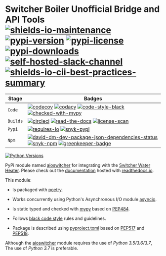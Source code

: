 <!--lint disable maximum-heading-length list-item-indent-->
# Switcher Boiler Unofficial Bridge and API Tools</br>[![shields-io-maintenance]][0] [![pypi-version]][11] [![pypi-license]][11] [![pypi-downloads]][11] [![self-hosted-slack-channel]][1] [![shields-io-cii-best-practices-summary]][2]

| Stage     | Badges                                                                                              |
| --------- | --------------------------------------------------------------------------------------------------- |
| `Code`    | [![codecov]][3] [![codacy]][4] [![code-style-black]][5] [![checked-with-mypy]][6]                   |
| `Builds`  | [![circleci]][7] [![read-the-docs]][8] [![license-scan]][15]                                        |
| `Pypi`    | [![requires-io]][9] [![snyk-pypi]][13]                                                              |
| `Npm`     | [![david-dm-dev-package-json-dependencies-status]][10] [![snyk-npm]][12] [![greenkeeper-badge]][14] |

[![Python Versions](https://img.shields.io/pypi/pyversions/django.svg)]((https://pypi.org/project/aioswitcher/))

PyPi module named [aioswitcher][11] for integrating with the [Switcher Water Heater](https://www.switcher.co.il/).
Please check out the [documentation](https://aioswitcher.readthedocs.io) hosted with
[readthedocs.io](https://readthedocs.org/).

This module:

- Is packaged with [poetry](https://poetry.eustace.io/).

- Works concurrently using Python's Asynchronous I/O module [asyncio](https://docs.python.org/3/library/asyncio.html#module-asyncio).

- Is static typed and checked with [mypy](https://mypy.readthedocs.io/en/latest/index.html) based
  on [PEP484](https://www.python.org/dev/peps/pep-0484/).

- Follows [black code style](https://black.readthedocs.io/en/stable/) rules and guidelines.

- Package is described using [pyproject.toml](pyproject.toml) based on [PEP517](https://www.python.org/dev/peps/pep-0517/)
  and [PEP518](https://www.python.org/dev/peps/pep-0518/).

Although the [aioswitcher][11] module requires the use of *Python 3.5/3.6/3.7*,
The use of *Python 3.7* is preferable.

<!-- Real Links -->
[0]: https://github.com/TomerFi/aioswitcher
[1]: https://tomfi.slack.com/messages/CK3KRBYDP
[2]: https://bestpractices.coreinfrastructure.org/projects/2889
[3]: https://codecov.io/gh/TomerFi/aioswitcher
[4]: https://www.codacy.com/app/TomerFi/aioswitcher?utm_source=github.com&amp;utm_medium=referral&amp;utm_content=TomerFi/aioswitcher&amp;utm_campaign=Badge_Grade
[5]: https://black.readthedocs.io/en/stable/
[6]: http://mypy-lang.org/
[7]: https://circleci.com/gh/TomerFi/aioswitcher
[8]: https://aioswitcher.readthedocs.io/en/stable
[9]: https://requires.io/github/TomerFi/aioswitcher/requirements
[10]: https://david-dm.org/TomerFi/aioswitcher
[11]: https://pypi.org/project/aioswitcher/
[12]: https://snyk.io//test/github/TomerFi/aioswitcher?targetFile=package.json
[13]: https://snyk.io//test/github/TomerFi/aioswitcher?targetFile=requirements.txt
[14]: https://greenkeeper.io/
[15]: https://app.fossa.io/projects/git%2Bgithub.com%2FTomerFi%2Faioswitcher
<!-- Badges Links -->
[checked-with-mypy]: http://www.mypy-lang.org/static/mypy_badge.svg
[circleci]: https://circleci.com/gh/TomerFi/aioswitcher.svg?style=shield
[codacy]: https://api.codacy.com/project/badge/Grade/49a3c3b0987e4d9a8f400eb49db423d8
[codecov]: https://codecov.io/gh/TomerFi/aioswitcher/graph/badge.svg
[code-style-black]: https://img.shields.io/badge/code%20style-black-000000.svg
[david-dm-dev-package-json-dependencies-status]: https://david-dm.org/TomerFi/aioswitcher/status.svg
[greenkeeper-badge]: https://badges.greenkeeper.io/TomerFi/aioswitcher.svg
[license-scan]: https://app.fossa.io/api/projects/git%2Bgithub.com%2FTomerFi%2Faioswitcher.svg?type=shield
[pypi-downloads]: https://img.shields.io/pypi/dm/aioswitcher.svg
[pypi-license]: https://img.shields.io/pypi/l/aioswitcher.svg
[pypi-version]: https://badge.fury.io/py/aioswitcher.svg
[read-the-docs]: https://readthedocs.org/projects/aioswitcher/badge/?version=stable
[requires-io]: https://requires.io/github/TomerFi/aioswitcher/requirements.svg
[self-hosted-slack-channel]: https://slack.tomfi.info:8443/aioswitcher.svg
[shields-io-cii-best-practices-summary]: https://img.shields.io/cii/summary/2889.svg
[shields-io-maintenance]: https://img.shields.io/badge/Maintained%3F-yes-green.svg
[snyk-npm]: https://snyk.io//test/github/TomerFi/aioswitcher/badge.svg?targetFile=package.json
[snyk-pypi]: https://snyk.io//test/github/TomerFi/aioswitcher/badge.svg?targetFile=requirements.txt
